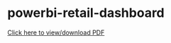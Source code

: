 # powerbi-retail-dashboard

[Click here to view/download PDF](https://github.com/chanapacha/powerbi-retail-dashboard/blob/main/sales%20dashboard.pdf)
